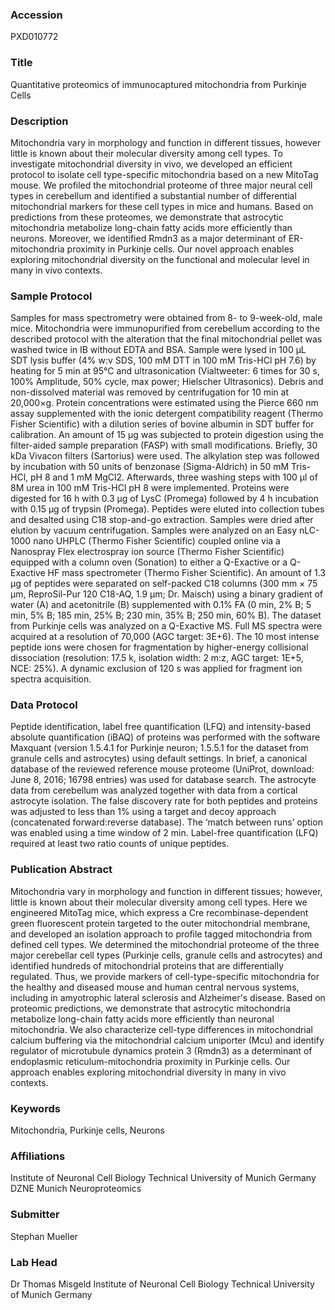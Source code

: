 ### Accession
PXD010772

### Title
Quantitative proteomics of immunocaptured mitochondria from Purkinje Cells

### Description
Mitochondria vary in morphology and function in different tissues, however little is known about their molecular diversity among cell types. To investigate mitochondrial diversity in vivo, we developed an efficient protocol to isolate cell type-specific mitochondria based on a new MitoTag mouse. We profiled the mitochondrial proteome of three major neural cell types in cerebellum and identified a substantial number of differential mitochondrial markers for these cell types in mice and humans. Based on predictions from these proteomes, we demonstrate that astrocytic mitochondria metabolize long-chain fatty acids more efficiently than neurons. Moreover, we identified Rmdn3 as a major determinant of ER-mitochondria proximity in Purkinje cells. Our novel approach enables exploring mitochondrial diversity on the functional and molecular level in many in vivo contexts.

### Sample Protocol
Samples for mass spectrometry were obtained from 8- to 9-week-old, male mice. Mitochondria were immunopurified from cerebellum according to the described protocol with the alteration that the final mitochondrial pellet was washed twice in IB without EDTA and BSA. Sample were lysed in 100 µL SDT lysis buffer (4% w:v SDS, 100 mM DTT in 100 mM Tris-HCl pH 7.6) by heating for 5 min at 95°C and ultrasonication (Vialtweeter: 6 times for 30 s, 100% Amplitude, 50% cycle, max power; Hielscher Ultrasonics). Debris and non-dissolved material was removed by centrifugation for 10 min at 20,000×g. Protein concentrations were estimated using the Pierce 660 nm assay supplemented with the ionic detergent compatibility reagent (Thermo Fisher Scientific) with a dilution series of bovine albumin in SDT buffer for calibration. An amount of 15 µg was subjected to protein digestion using the filter-aided sample preparation (FASP) with small modifications. Briefly, 30 kDa Vivacon filters (Sartorius) were used. The alkylation step was followed by incubation with 50 units of benzonase (Sigma-Aldrich) in 50 mM Tris-HCl, pH 8 and 1 mM MgCl2. Afterwards, three washing steps with 100 µl of 8M urea in 100 mM Tris-HCl pH 8 were implemented. Proteins were digested for 16 h with 0.3 µg of LysC (Promega) followed by 4 h incubation with 0.15 µg of trypsin (Promega). Peptides were eluted into collection tubes and desalted using C18 stop-and-go extraction. Samples were dried after elution by vacuum centrifugation. Samples were analyzed on an Easy nLC-1000 nano UHPLC (Thermo Fisher Scientific) coupled online via a Nanospray Flex electrospray ion source (Thermo Fisher Scientific) equipped with a column oven (Sonation) to either a Q-Exactive or a Q-Exactive HF mass spectrometer (Thermo Fisher Scientific). An amount of 1.3 µg of peptides were separated on self-packed C18 columns (300 mm × 75 µm, ReproSil-Pur 120 C18-AQ, 1.9 µm; Dr. Maisch) using a binary gradient of water (A) and acetonitrile (B) supplemented with 0.1% FA (0 min, 2% B; 5 min, 5% B; 185 min, 25% B; 230 min, 35% B; 250 min, 60% B). The dataset from Purkinje cells was analyzed on a Q-Exactive MS. Full MS spectra were acquired at a resolution of 70,000 (AGC target: 3E+6). The 10 most intense peptide ions were chosen for fragmentation by higher-energy collisional dissociation (resolution: 17.5 k, isolation width: 2 m:z, AGC target: 1E+5, NCE: 25%). A dynamic exclusion of 120 s was applied for fragment ion spectra acquisition.

### Data Protocol
Peptide identification, label free quantification (LFQ) and intensity-based absolute quantification (iBAQ) of proteins was performed with the software Maxquant (version 1.5.4.1 for Purkinje neuron; 1.5.5.1 for the dataset from granule cells and astrocytes) using default settings. In brief, a canonical database of the reviewed reference mouse proteome (UniProt, download: June 8, 2016; 16798 entries) was used for database search. The astrocyte data from cerebellum was analyzed together with data from a cortical astrocyte isolation. The false discovery rate for both peptides and proteins was adjusted to less than 1% using a target and decoy approach (concatenated forward:reverse database). The ‘match between runs’ option was enabled using a time window of 2 min. Label-free quantification (LFQ) required at least two ratio counts of unique peptides.

### Publication Abstract
Mitochondria vary in morphology and function in different tissues; however, little is known about their molecular diversity among cell types. Here we engineered MitoTag mice, which express a Cre recombinase-dependent green fluorescent protein targeted to the outer mitochondrial membrane, and developed an isolation approach to profile tagged mitochondria from defined cell types. We determined the mitochondrial proteome of the three major cerebellar cell types (Purkinje cells, granule cells and astrocytes) and identified hundreds of mitochondrial proteins that are differentially regulated. Thus, we provide markers of cell-type-specific mitochondria for the healthy and diseased mouse and human central nervous systems, including in amyotrophic lateral sclerosis and Alzheimer's disease. Based on proteomic predictions, we demonstrate that astrocytic mitochondria metabolize long-chain fatty acids more efficiently than neuronal mitochondria. We also characterize cell-type differences in mitochondrial calcium buffering via the mitochondrial calcium uniporter (Mcu) and identify regulator of microtubule dynamics protein 3 (Rmdn3) as a determinant of endoplasmic reticulum-mitochondria proximity in Purkinje cells. Our approach enables exploring mitochondrial diversity in many in vivo contexts.

### Keywords
Mitochondria, Purkinje cells, Neurons

### Affiliations
Institute of Neuronal Cell Biology Technical University of Munich Germany
DZNE Munich Neuroproteomics

### Submitter
Stephan Mueller

### Lab Head
Dr Thomas Misgeld
Institute of Neuronal Cell Biology Technical University of Munich Germany



